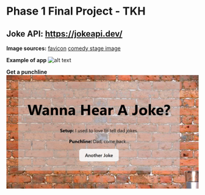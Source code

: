# Phase 1 Final Project - TKH
## Joke API: https://jokeapi.dev/
**Image sources:**
[favicon](https://favicon.io/emoji-favicons/rolling-on-the-floor-laughing/)
[comedy stage image ](https://npr.brightspotcdn.com/legacy/sites/kmuw/files/201703/stand-up-comedy.jpg)

**Example of app** ![alt text](image.png)

**Get a punchline**
![alt text](image-1.png)